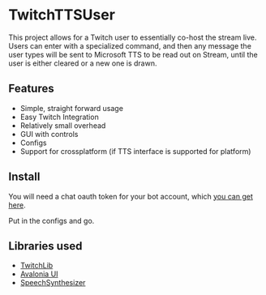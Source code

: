 # TwitchTTSUser

This project allows for a Twitch user to essentially co-host the stream live. Users can enter with a specialized command, and then any message the user types will be sent to Microsoft TTS to be read out on Stream, until the user is either cleared or a new one is drawn.

## Features

* Simple, straight forward usage
* Easy Twitch Integration
* Relatively small overhead
* GUI with controls
* Configs
* Support for crossplatform (if TTS interface is supported for platform)

## Install

You will need a chat oauth token for your bot account, which [you can get here](https://twitchapps.com/tmi/).

Put in the configs and go.

## Libraries used

* [TwitchLib](https://github.com/TwitchLib/TwitchLib)
* [Avalonia UI](https://avaloniaui.net/)
* [SpeechSynthesizer](https://www.nuget.org/packages/System.Speech)
